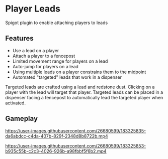 # Player Leads

Spigot plugin to enable attaching players to leads

## Features
 - Use a lead on a player
 - Attach a player to a fencepost
 - Limited movement range for players on a lead
 - Auto-jump for players on a lead
 - Using multiple leads on a player constrains them to the midpoint
 - Automated "targeted" leads that work in a dispenser

Targeted leads are crafted using a lead and redstone dust.
Clicking on a player with the lead will target that player.
Targeted leads can be placed in a dispenser facing a fencepost to automatically lead the targeted player when activated.

## Gameplay

https://user-images.githubusercontent.com/26680599/183325835-da6abdcc-c4da-407b-829f-2348d8b8722b.mp4

https://user-images.githubusercontent.com/26680599/183325853-b935c55b-c2c3-4026-926b-a98fbbf5f6b2.mp4